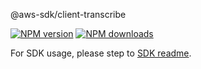 @aws-sdk/client-transcribe

[![NPM version](https://img.shields.io/npm/v/@aws-sdk/client-transcribe/beta.svg)](https://www.npmjs.com/package/@aws-sdk/client-transcribe)
[![NPM downloads](https://img.shields.io/npm/dm/@aws-sdk/client-transcribe.svg)](https://www.npmjs.com/package/@aws-sdk/client-transcribe)

For SDK usage, please step to [SDK readme](https://github.com/aws/aws-sdk-js-v3).
